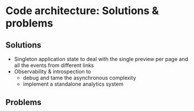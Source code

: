# Code architecture: Solutions & problems

## Solutions

* Singleton application state to deal with the single preview per page and all
  the events from different links
* Observability & introspection to
  * debug and tame the asynchronous complexity
  * implement a standalone analytics system

## Problems
